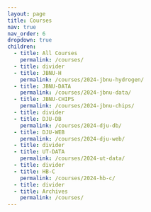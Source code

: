 ```yaml
---
layout: page
title: Courses
nav: true
nav_order: 6
dropdown: true
children:
  - title: All Courses
    permalink: /courses/
  - title: divider
  - title: JBNU-H
    permalink: /courses/2024-jbnu-hydrogen/
  - title: JBNU-DATA
    permalink: /courses/2024-jbnu-data/
  - title: JBNU-CHIPS
    permalink: /courses/2024-jbnu-chips/
  - title: divider
  - title: DJU-DB
    permalink: /courses/2024-dju-db/
  - title: DJU-WEB
    permalink: /courses/2024-dju-web/
  - title: divider
  - title: UT-DATA
    permalink: /courses/2024-ut-data/
  - title: divider
  - title: HB-C
    permalink: /courses/2024-hb-c/
  - title: divider
  - title: Archives
    permalink: /courses/
---
```

